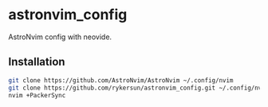 # astronvim_config
AstroNvim config with neovide.

## Installation
```bash
git clone https://github.com/AstroNvim/AstroNvim ~/.config/nvim
git clone https://github.com/rykersun/astronvim_config.git ~/.config/nvim/lua/user
nvim +PackerSync
```
